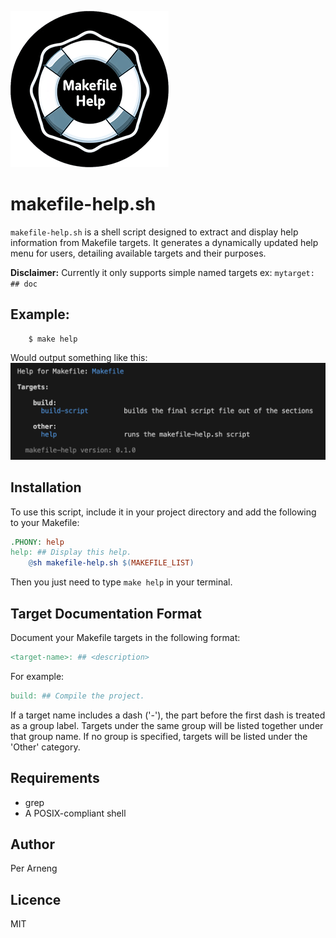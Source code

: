 ![makefile-help-logo.png](assets/makefile-help-logo.png)


# makefile-help.sh

`makefile-help.sh` is a shell script designed to extract and display help 
information from Makefile targets. It generates a dynamically updated help 
menu for users, detailing available targets and their purposes.

**Disclaimer:** Currently it only supports simple named targets ex: `mytarget: ## doc`

## Example:
```shell
    $ make help
```
Would output something like this:
![makefile-help-screenshot.png](assets/makefile-help-screenshot.png)

## Installation

To use this script, include it in your project directory and add the 
following to your Makefile:

```makefile
.PHONY: help
help: ## Display this help.
    @sh makefile-help.sh $(MAKEFILE_LIST)
```

Then you just need to type `make help` in your terminal.

## Target Documentation Format
Document your Makefile targets in the following format:

```makefile
<target-name>: ## <description>
```

For example:

```makefile
build: ## Compile the project.
```

If a target name includes a dash ('-'), the part before the first dash is
treated as a group label. Targets under the same group will be listed
together under that group name. If no group is specified, targets will be
listed under the 'Other' category.

## Requirements
* grep
* A POSIX-compliant shell

## Author

Per Arneng

## Licence

MIT
